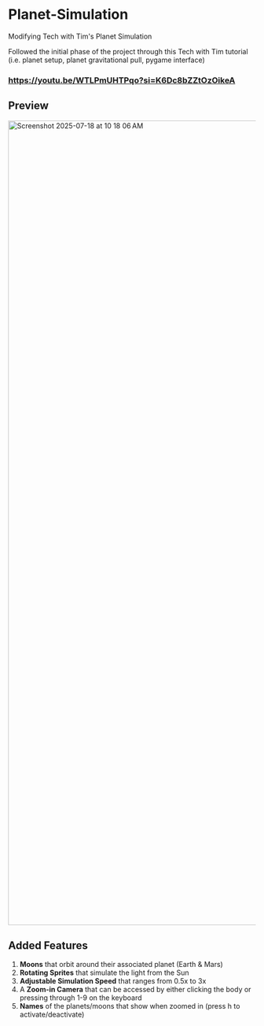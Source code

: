 # Planet-Simulation
Modifying Tech with Tim's Planet Simulation

Followed the initial phase of the project through this Tech with Tim tutorial (i.e. planet setup, planet gravitational pull, pygame interface)

### https://youtu.be/WTLPmUHTPqo?si=K6Dc8bZZtOzOikeA


## Preview 
<img align="center" width="800" height="1636" alt="Screenshot 2025-07-18 at 10 18 06 AM" src="https://github.com/user-attachments/assets/63e861bd-d518-48d7-b8c5-08a7fe0e2f26" />


## Added Features
1) **Moons** that orbit around their associated planet (Earth & Mars)
2) **Rotating Sprites** that simulate the light from the Sun
3) **Adjustable Simulation Speed** that ranges from 0.5x to 3x
4) A **Zoom-in Camera** that can be accessed by either clicking the body or pressing through 1-9 on the keyboard
5) **Names** of the planets/moons that show when zoomed in (press h to activate/deactivate)